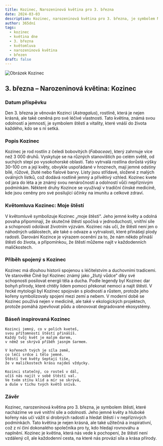 ```yaml
---
title: Kozinec, Narozeninová květina pro 3. března
date: 2024-03-03
description: Kozinec, narozeninová květina pro 3. března, je symbolem Moje štěstí. Objevte její jedinečný význam, fascinující příběhy a poezii, která oslavuje její krásu.
author: 365dní
tags:
  - kozinec
  - květina dne
  - 3. března
  - květomluva
  - narozeninová květina
  - březen
draft: false
---
```


![Obrázek Kozinec](https://cdn.pixabay.com/photo/2020/05/31/17/13/astragalus-5243367_1280.jpg#center)


## 3. března – Narozeninová květina: Kozinec

### Datum příspěvku

Den 3. března je věnován Kozinci (_Astragalus_), rostlině, která je nejen krásná, ale také ceněná pro své léčivé vlastnosti. Tato květina, známá svou odolností a jemností, je symbolem štěstí a vitality, které vnáší do života každého, kdo se s ní setká.

### Popis Kozinec

Kozinec je rod rostlin z čeledi bobovitých (_Fabaceae_), který zahrnuje více než 3 000 druhů. Vyskytuje se na různých stanovištích po celém světě, od suchých stepí po vysokohorské oblasti. Tato vytrvalá rostlina dorůstá výšky 30–100 cm a její květy, obvykle uspořádané v hroznech, mají jemné odstíny bílé, růžové, žluté nebo fialové barvy. Listy jsou střídavé, složené z malých oválných lístků, což dodává rostlině jemný a přívětivý vzhled. Kozinec kvete od jara do léta a je známý svou nenáročností a odolností vůči nepříznivým podmínkám. Některé druhy Kozince se využívají v tradiční čínské medicíně, kde jsou ceněny pro své posilující účinky na imunitu a celkové zdraví.

### Květomluva Kozinec: Moje štěstí

V květomluvě symbolizuje Kozinec „moje štěstí“. Jeho jemné květy a odolná povaha připomínají, že skutečné štěstí spočívá v jednoduchosti, vnitřní síle a schopnosti odolávat životním výzvám. Kozinec nás učí, že štěstí není jen o náhodných událostech, ale také o odvaze a vytrvalosti, které přinášejí plody radosti. Darování Kozince je výrazem ocenění za to, že nám někdo přináší štěstí do života, a připomínkou, že štěstí můžeme najít v každodenních maličkostech.

### Příběh spojený s Kozinec

Kozinec má dlouhou historii spojenou s léčitelstvím a duchovními tradicemi. Ve starověké Číně byl Kozinec známý jako „žlutý vůdce“ díky své schopnosti posilovat energii těla a ducha. Podle legendy byl Kozinec dar bohyň přírody, které chtěly lidem pomoci překonat nemoci a najít štěstí. V řecké mytologii byl Kozinec spojován s plodností a růstem, protože jeho kořeny symbolizovaly spojení mezi zemí a nebem. V moderní době se Kozinec používá nejen v medicíně, ale také v ekologických projektech, protože pomáhá zpevňovat půdu a obnovovat degradované ekosystémy.

### Báseň inspirovaná Kozinec

```
Kozinci jemný, co v polích kveteš,  
svou přítomností štěstí přinášíš.  
Každý tvůj květ je malým darem,  
v němž se skrývá příběh jasným šarmem.

V kořenech tvých je síla země,  
co léčí srdce i tělo jemně.  
Štěstí tvé květy šeptají tiše,  
že v maličkostech krásu najdeš vždycky.

Kozinci statečný, co rosteš v dál,  
učíš nás najít v sobě štěstí val.  
Ve tvém stínu klid a mír se skrývá,  
a duše v tichu tvých květů snívá.
```

### Závěr

Kozinec, narozeninová květina pro 3. března, je symbolem štěstí, které nacházíme ve své vnitřní síle a odolnosti. Jeho jemné květy a hluboké kořeny nás učí vážit si drobných radostí a hledat štěstí i v nepříznivých podmínkách. Tato květina je nejen krásná, ale také užitečná a inspirativní, což z ní činí dokonalého společníka pro ty, kdo hledají rovnováhu a naplnění. Kozinec je květina, která nás vede k pochopení, že štěstí není vzdálený cíl, ale každodenní cesta, na které nás provází síla a krása přírody.